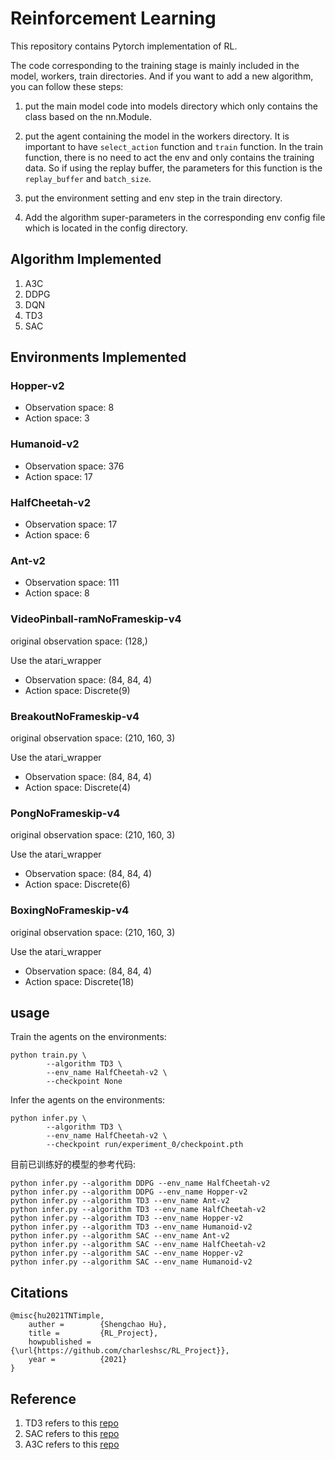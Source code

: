 # Reinforcement Learning

This repository contains Pytorch implementation of RL.

The code corresponding to the training stage is mainly included in the model, workers, train directories. And
 if you want to add a new algorithm, you can follow these steps:
1. put the main model code into models directory which only contains the class based on the nn.Module.
2. put the agent containing the model in the workers directory. It is important to have `select_action` function and `train` function. In the 
train function, there is no need to act the env and only contains the training data. So if using the replay buffer, the parameters for this function is the 
   `replay_buffer` and `batch_size`.
   
3. put the environment setting and env step in the train directory.
4. Add the algorithm super-parameters in the corresponding env config file which is located in the config directory.

## Algorithm Implemented
1. A3C
2. DDPG
3. DQN
4. TD3
5. SAC

## Environments Implemented
### Hopper-v2
+ Observation space: 8
+ Action space: 3

### Humanoid-v2
+ Observation space: 376
+ Action space: 17

### HalfCheetah-v2
+ Observation space: 17
+ Action space: 6

### Ant-v2
+ Observation space: 111
+ Action space: 8

### VideoPinball-ramNoFrameskip-v4
original observation space: (128,)

Use the atari_wrapper 
+ Observation space: (84, 84, 4)
+ Action space: Discrete(9)
### BreakoutNoFrameskip-v4
original observation space: (210, 160, 3)

Use the atari_wrapper 
+ Observation space: (84, 84, 4)
+ Action space: Discrete(4)
### PongNoFrameskip-v4
original observation space: (210, 160, 3)

Use the atari_wrapper 
+ Observation space: (84, 84, 4)
+ Action space: Discrete(6)
### BoxingNoFrameskip-v4
original observation space: (210, 160, 3)

Use the atari_wrapper 
+ Observation space: (84, 84, 4)
+ Action space: Discrete(18)

## usage
Train the agents on the environments:
```angular2html
python train.py \
        --algorithm TD3 \
        --env_name HalfCheetah-v2 \
        --checkpoint None 
```

Infer the agents on the environments:
```angular2html
python infer.py \
        --algorithm TD3 \
        --env_name HalfCheetah-v2 \
        --checkpoint run/experiment_0/checkpoint.pth
```

目前已训练好的模型的参考代码:
```angular2html
python infer.py --algorithm DDPG --env_name HalfCheetah-v2 
python infer.py --algorithm DDPG --env_name Hopper-v2
python infer.py --algorithm TD3 --env_name Ant-v2
python infer.py --algorithm TD3 --env_name HalfCheetah-v2
python infer.py --algorithm TD3 --env_name Hopper-v2
python infer.py --algorithm TD3 --env_name Humanoid-v2
python infer.py --algorithm SAC --env_name Ant-v2
python infer.py --algorithm SAC --env_name HalfCheetah-v2
python infer.py --algorithm SAC --env_name Hopper-v2
python infer.py --algorithm SAC --env_name Humanoid-v2
```

## Citations
```angular2html
@misc{hu2021TNTimple,
	auther = 		{Shengchao Hu},
	title = 		{RL_Project},
	howpublished = 	        {\url{https://github.com/charleshsc/RL_Project}},
	year = 			{2021}
}
```

## Reference
1. TD3 refers to this [repo](https://github.com/sfujim/TD3)
2. SAC refers to this [repo](https://github.com/dongminlee94/deep_rl/blob/master/agents/sac.py)
3. A3C refers to this [repo](https://github.com/MorvanZhou/pytorch-A3C)